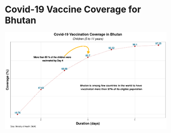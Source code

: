 # Covid-19 Vaccine Coverage for Bhutan
![Vaccine](https://github.com/Jigme77/covid_vaccine_coverage_bhutan/blob/master/vaccine_c.png)
